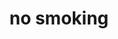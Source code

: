 ---
layout: symbols
title: no smoking
emoji: no_smoking
permalink: 🚭.html
image: assets/img/3moji/no_smoking.png
---